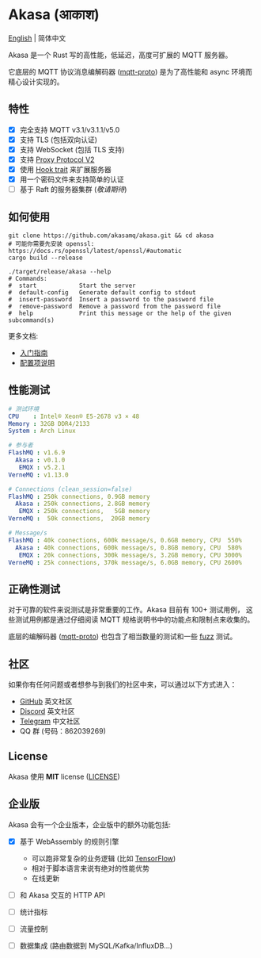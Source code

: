 # Akasa (आकाश)
[English](README.md) | 简体中文

Akasa 是一个 Rust 写的高性能，低延迟，高度可扩展的 MQTT 服务器。

它底层的 MQTT 协议消息编解码器 ([mqtt-proto][mqtt-proto]) 是为了高性能和 async 环境而精心设计实现的。

## 特性
- [x] 完全支持 MQTT v3.1/v3.1.1/v5.0
- [x] 支持 TLS (包括双向认证)
- [x] 支持 WebSocket (包括 TLS 支持)
- [x] 支持 [Proxy Protocol V2][proxy-protocol]
- [x] 使用 [Hook trait][hook-trait] 来扩展服务器
- [x] 用一个密码文件来支持简单的认证
- [ ] 基于 Raft 的服务器集群 (*敬请期待*)

## 如何使用

```shell
git clone https://github.com/akasamq/akasa.git && cd akasa
# 可能你需要先安装 openssl: https://docs.rs/openssl/latest/openssl/#automatic
cargo build --release

./target/release/akasa --help
# Commands:
#  start            Start the server
#  default-config   Generate default config to stdout
#  insert-password  Insert a password to the password file
#  remove-password  Remove a password from the password file
#  help             Print this message or the help of the given subcommand(s)
```

更多文档:

- [入门指南](docs/chinese/getting-started.md)
- [配置项说明](docs/chinese/config.md)

## 性能测试
```yaml
# 测试环境
CPU    : Intel® Xeon® E5-2678 v3 × 48
Memory : 32GB DDR4/2133
System : Arch Linux

# 参与者
FlashMQ : v1.6.9
  Akasa : v0.1.0
   EMQX : v5.2.1
VerneMQ : v1.13.0

# Connections (clean_session=false)
FlashMQ : 250k connections, 0.9GB memory
  Akasa : 250k connections, 2.8GB memory
   EMQX : 250k connections,   5GB memory
VerneMQ :  50k connections,  20GB memory

# Message/s
FlashMQ : 40k coonections, 600k message/s, 0.6GB memory, CPU  550%
  Akasa : 40k connections, 600k message/s, 0.8GB memory, CPU  580%
   EMQX : 20k connections, 300k message/s, 3.2GB memory, CPU 3000%
VerneMQ : 25k connections, 370k message/s, 6.0GB memory, CPU 2600%
```

## 正确性测试
对于可靠的软件来说测试是非常重要的工作。Akasa 目前有 100+ 测试用例， 这些测试用例都是通过仔细阅读 MQTT 规格说明书中的功能点和限制点来收集的。

底层的编解码器 ([mqtt-proto][mqtt-proto]) 也包含了相当数量的测试和一些 [fuzz][mqtt-proto-fuzz] 测试。

## 社区

如果你有任何问题或者想参与到我们的社区中来，可以通过以下方式进入：

- [GitHub][github-group] 英文社区
- [Discord][discord-group] 英文社区
- [Telegram][telegram-group] 中文社区
- QQ 群 (号码：862039269)

## License
Akasa 使用 **MIT** license ([LICENSE](LICENSE))

## 企业版
Akasa 会有一个企业版本，企业版中的额外功能包括:

- [x] 基于 WebAssembly 的规则引擎
  * 可以跑非常复杂的业务逻辑 (比如 [TensorFlow][tensorflow])
  * 相对于脚本语言来说有绝对的性能优势
  * 在线更新
- [ ] 和 Akasa 交互的 HTTP API 
- [ ] 统计指标
- [ ] 流量控制
- [ ] 数据集成 (路由数据到 MySQL/Kafka/InfluxDB...)


[mqtt-proto]: https://github.com/akasamq/mqtt-proto
[mqtt-proto-fuzz]: https://github.com/akasamq/mqtt-proto/tree/master/fuzz
[proxy-protocol]: https://www.haproxy.org/download/1.8/doc/proxy-protocol.txt
[bsl]: https://mariadb.com/bsl-faq-mariadb/
[hook-trait]: https://github.com/akasamq/akasa/blob/5ade2d788d9a919671f81b01d720155caf8e4e2d/akasa-core/src/hook.rs#L43
[tensorflow]: https://blog.tensorflow.org/2020/09/supercharging-tensorflowjs-webassembly.html
[github-group]: https://github.com/akasamq/akasa/discussions
[discord-group]: https://discord.gg/Geg7hXWM
[telegram-group]: https://t.me/+UCBpJs-6ddI4MjE1
